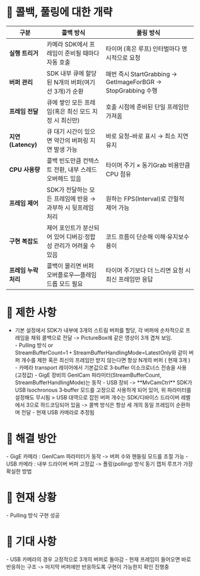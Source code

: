 <h1> 🔨 콜백, 풀링에 대한 개략 </h1>

| 구분              | 콜백 방식                                | 풀링 방식                                                  |
| --------------- | ------------------------------------ | ------------------------------------------------------ |
| **실행 트리거**      | 카메라 SDK에서 프레임이 준비될 때마다 자동 호출         | 타이머 (혹은 루프) 인터벌마다 명시적으로 요청                             |
| **버퍼 관리**       | SDK 내부 큐에 할당된 N개의 버퍼(여기선 3개)가 순환     | 매번 즉시 StartGrabbing → GetImageForBGR → StopGrabbing 수행 |
| **프레임 전달**      | 큐에 쌓인 모든 프레임(혹은 최신 모드 지정 시 최신만)      | 호출 시점에 준비된 단일 프레임만 가져옴                                 |
| **지연(Latency)** | 큐 대기 시간이 있으면 약간의 버퍼링 지연 발생 가능        | 바로 요청–바로 표시 → 최소 지연 유지                                 |
| **CPU 사용량**     | 콜백 빈도만큼 컨텍스트 전환, 내부 스레드 오버헤드 있음      | 타이머 주기 × 동기Grab 비용만큼 CPU 점유                            |
| **프레임 제어**      | SDK가 전달하는 모든 프레임에 반응 → 과부하 시 뒷프레임 처리 | 원하는 FPS(Interval)로 간헐적 제어 가능                           |
| **구현 복잡도**      | 제어 포인트가 분산되어 있어 디버깅·정합성 관리가 어려울 수 있음 | 코드 흐름이 단순해 이해·유지보수 용이                                  |
| **프레임 누락 처리**   | 콜백이 몰리면 버퍼 오버플로우―플레임 드롭 모드 필요        | 타이머 주기보다 더 느리면 요청 시 최신 프레임만 응답                         |

<h1> 🔨 제한 사항 </h1>
<ul> 
  <li> 기본 설정에서 SDK가 내부에 3개의 스트림 버퍼를 할당, 각 버퍼에 순차적으로 프레임을 채워 콜백으로 전달 -> PictureBox에 같은 영상이 3개 겹쳐 보임. </li>
- Pulling 방식 or StreamBufferCount=1 + StreamBufferHandlingMode=LatestOnly와 같이 버퍼 개수를 제한 혹은 최신의 프레임만 받지 않는다면 항상 N개의 버퍼 ( 현재 3개 )
- 카메라 transport 레이어에서 기본값으로 3‑buffer 이소크로너스 전송을 사용 (고정값)
- GigE 장비의 GenICam 파라미터(StreamBufferCount, StreamBufferHandlingMode)는 동작
- USB 장비 -> **MvCamCtrl** SDK가 USB Isochronous 3‑buffer 모드를 고정으로 사용하게 되어 있어, 위 파라미터를 설정해도 무시됨
>  USB 대역으로 잡힌 버퍼 개수는 SDK/디바이스 드라이버 레벨에서 3으로 하드코딩되어 있음 -> 콜백 방식은 항상 세 개의 동일 프레임이 순환하며 전달
- 현재 USB 카메라로 추정됨
</ul>

<h1> 🔨 해결 방안 </h1>
- GigE 카메라 : GenICam 파라미터가 동작 -> 버퍼 수와 핸들링 모드를 조절 가능
- USB 카메라 : 내부 드라이버 버퍼 고정값 -> 폴링(polling) 방식 동기 캡처 루프가 가장 확실한 방법

<h1> 🔨 현재 상황 </h1>
- Pulling 방식 구현 성공

<h1> 🔨 기대 사항 </h1>
- USB 카메라의 경우 고정적으로 3개의 버퍼로 돌아감
- 현재 프레임이 들어오면 바로 반응하는 구조 -> 마지막 버퍼에만 반응하도록 구현이 가능한지 확인 진행중

